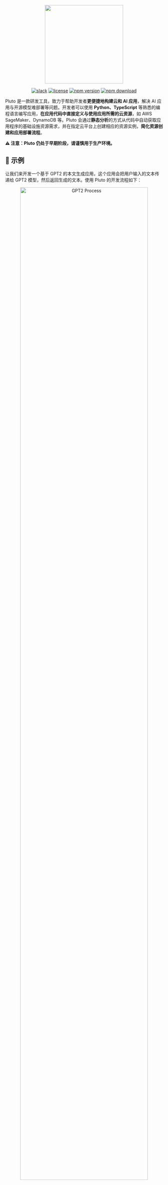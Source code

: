 <p align="center"> 
    <img src="assets/pluto-logo.png" width="250">
</p>

<p align="center">
  <a href="https://join.slack.com/t/plutolang/shared_invite/zt-25gztklfn-xOJ~Xvl4EjKJp1Zn1NNpiw"><img alt="slack" src="https://img.shields.io/badge/Join%20Our%20Community-Slack-blue?style=flat-square"></a>
  <a href="https://github.com/pluto-lang/pluto/blob/main/LICENSE"><img alt="license" src="https://img.shields.io/github/license/pluto-lang/pluto?style=flat-square"></a>
  <a href="https://www.npmjs.com/package/@plutolang/cli"><img alt="npm version" src="https://img.shields.io/npm/v/%40plutolang%2Fcli?style=flat-square&logo=npm"></a>
  <a href="https://www.npmjs.com/package/@plutolang/cli"><img alt="npm download" src="https://img.shields.io/npm/dm/%40plutolang/cli?style=flat-square"></a>
</p>

Pluto 是一款研发工具，致力于帮助开发者**更便捷地构建云和 AI 应用**，解决 AI 应用与开源模型难部署等问题。开发者可以使用 **Python、TypeScript** 等熟悉的编程语言编写应用，**在应用代码中直接定义与使用应用所需的云资源**，如 AWS SageMaker、DynamoDB 等。Pluto 会通过**静态分析**的方式从代码中自动获取应用程序的基础设施资源需求，并在指定云平台上创建相应的资源实例，**简化资源创建和应用部署流程**。

**⚠️ 注意：Pluto 仍处于早期阶段，请谨慎用于生产环境。**

## 🌟 示例

让我们来开发一个基于 GPT2 的本文生成应用，这个应用会把用户输入的文本传递给 GPT2 模型，然后返回生成的文本。使用 Pluto 的开发流程如下：

<p align="center">
  <img src="/assets/readme-gpt2-process.png" alt="GPT2 Process" width="90%">
</p>

我们使用 AWS SageMaker 作为模型部署的平台，并使用 AWS Api Gateway 和 Lambda 来承载应用的 HTTP 服务。部署后的应用架构如右上子图 ↗️ 所示，包含两个路由处理函数，一个用于接收用户输入，调用 SageMaker 模型，返回生成的文本，另一个用于返回 SageMaker 模型的端点 URL。

左上子图 ↖️ 截取了应用代码的部分片段，完整代码可以从[这里](https://github.com/pluto-lang/pluto/tree/main/examples/gpt2-hf-sagemaker)获取。在使用 Pluto 开发时，我们只需要在 TypeScript 代码中，通过 `new SageMaker()` 创建一个对象，就可以定义一个 SageMaker 实例，然后就可以直接通过 `sagemaker.invoke()` 调用 SageMaker 模型，也可以通过 `sagemaker.endpointUrl()` 获取 SageMaker 模型的端点 URL。定义 Api Gateway 也只需要 `new Router()` 即可，而在调用 `router.get()`、`router.post()` 等函数时，传入的函数参数会被自动转换为 Lambda 函数。该应用也可以使用 Python 来实现。

编写完应用代码后，只需要执行 `pluto deploy`，Pluto 就会从应用代码中推导出应用的基础设施资源需求，并**自动创建并配置近 30 项云资源**，包括 SageMaker、Lambda、Api Gateway 等资源实例，以及触发器、IAM 角色、权限策略等资源配置。

最终，Pluto 会返回 Api Gateway 的 URL，我们可以直接访问这个 URL 来使用该应用。

**想要了解更多案例？**

- TypeScript 应用：
  - [基于 LangChain、Llama2、DynamoDB、SageMaker 的会话聊天机器人](https://github.com/pluto-lang/pluto/tree/main/examples/langchain-llama2-chatbot-sagemaker)
  - [基于 OpenAI API 的聊天机器人](https://github.com/pluto-lang/pluto/tree/main/examples/chat-bot)
  - [每日笑话 Slack 机器人](https://github.com/pluto-lang/pluto/tree/main/examples/daily-joke-slack)
- Python 应用：
  - [部署 FastAPI 应用到 AWS](https://github.com/pluto-lang/pluto/tree/main/examples/fastapi)
  - [部署 LangServe 示例应用到 AWS](https://github.com/pluto-lang/pluto/tree/main/examples/langserve-agent-with-history)
  - [基于 LangChain、Llama2、DynamoDB、SageMaker 的会话聊天机器人](https://github.com/pluto-lang/pluto/tree/main/examples/langchain-llama2-chatbot-sagemaker-python)

## 🚀 快速开始

<b style="color: green;">在线体验</b>：[CodeSandbox](https://codesandbox.io) 提供了线上开发环境，我们在该平台上构建了 [Python](https://codesandbox.io/p/devbox/github/pluto-lang/codesandbox/tree/main/python?file=/README_zh.md) 和 [TypeScript](https://codesandbox.io/p/devbox/github/pluto-lang/codesandbox/tree/main/typescript?file=/README_zh.md) 两种语言的 Pluto 模板应用，**可以直接在浏览器上体验**。打开项目模板后，点击右上角的 Fork 按钮就能创建你自己的工程环境，环境中已经安装 AWS CLI、Pulumi 和 Pluto 基础依赖，按照 README 即可操作使用。

<b style="color: green;">容器体验</b>：我们提供了用于应用开发的容器镜像 `plutolang/pluto:latest`，镜像中包含了 AWS CLI、Pulumi、Pluto 等基础依赖，并配置了 Node.js 20.x 和 Python 3.10 环境。如果你只希望开发 TypeScript 应用，也可以使用 `plutolang/pluto:latest-typescript` 镜像。通过以下命令就可以在容器中体验 Pluto 开发：

```shell
docker run -it --name pluto-app plutolang/pluto:latest bash
```

<b style="color: green;">本地体验</b>：如果你想在本地使用的话，请按照以下步骤配置：

### 0. 安装 Pulumi

Pluto 运行在 Node.js 环境，并使用 Pulumi 与云平台（AWS 或 K8s）进行交互，可以参考 [Pulumi 安装指南进行安装](https://www.pulumi.com/docs/install/)。

### 1. 安装 Pluto

```shell
npm install -g @plutolang/cli
```

### 2. 使用 Pluto 部署您的应用

```shell
pluto new        # 交互式地创建一个新项目，可以选择 TypeScript 或 Python
cd <project_dir> # 进入项目目录
npm install      # 下载依赖

# 如果是 Python 项目，除了 npm install，还需要安装 Python 依赖
pip install -r requirements.txt

pluto deploy     # 一键部署！
```

⚠️ **注意：**

- 如果目标平台为 AWS，Pluto 会尝试读取你的 AWS 配置文件以获取默认的 AWS Region，如果没有配置，会尝试从环境变量 `AWS_REGION` 获取。**如果两者都没有配置，Pluto 在部署时将会报错。**
- 如果目标平台为 Kubernetes，需要事先在 K8s 中安装 Knative，并关闭缩容到零的功能（因为 Pluto 尚不支持 Ingress 转发到 Knative servering，欢迎大佬来改进）。你可以根据[这篇文档](dev_guide/setup-k8s-dev-env.en.md)配置所需的 Kubernetes 环境。

详细步骤可以参考[上手指南](documentation/getting-started.zh-CN.md)。

> 目前，Pluto 只支持单文件。在每个处理程序函数中，支持访问处理程序函数作用域之外的字面量常量与普通函数，Python 支持直接访问作用域外的类、接口等，TypeScript 需要将类、接口封装到函数中才能访问。

## 🤯 痛点

[从这里可以了解我们为什么要做 Pluto](documentation/what-problems-pluto-aims-to-address.zh-CN.md)，简单讲，我们想解决几个你或许经常遇到的痛点。

- **上手门槛高**：开发一个云应用程序需要同时掌握业务与基础设施两种技术栈，同时又很难测试和调试，导致开发者在编写业务之外耗费了大量精力。
- **认知成本高**：目前云服务提供商提供了数百种能力选项，Kubernetes 更是有无穷尽的能力组合，普通开发者通常对云没有足够的理解与认知，难以针对自身的业务确定一个合适的架构选型。
- **编程体验差**：开发者需要维护基础设施与业务逻辑两套代码，或将基础设施配置混杂在业务代码中，导致编程体验不佳，远达不到像写一个单机程序一样简单。
- **服务商锁定**：针对特定服务提供商编程会导致最终代码的灵活性很差，当因为成本等因素需要迁移到其他云平台时，需要进行大量的代码改造才能适配新的运行环境。

## 💡 特性

- **零上手负担**：编程界面完全兼容 TypeScript、Python，支持 LangChain、LangServe、FastAPI 等绝大多数依赖库。
- **专注纯业务逻辑**：开发者只需编写业务逻辑代码，Pluto 通过静态分析自动推导出应用的基础设施需求。
- **一键上云**：CLI 提供编译、部署等基本能力，除了编码和基本配置外，一切由 Pluto 自动完成。
- **支持多种运行时环境**：基于 SDK 提供多运行时的统一抽象，让开发者不需要修改源代码，就能够在多种运行时环境之间进行迁移。

## 🔧 Pluto 是如何工作的?

<p align="center">
  <img src="/assets/pluto-arch.jpg" alt="Pluto Architecture" width="750">
</p>

整体上，Pluto 的部署过程分为**推导、生成、部署**三个阶段：

1. 推导阶段：推导器（Deducer）会从应用代码中推导出应用所需云资源及资源间依赖关系，表示为云参考架构（architecture reference, arch ref），同时还会将用户的业务代码拆分成多个业务模块，业务模块与依赖的 SDK 共同构成业务模块包（biz bundle）。
2. 生成阶段：生成器（Generator）会依据 arch ref 生成一份独立于用户代码的 IaC 代码。
3. 部署阶段：根据不同的 IaC 代码类型，Pluto 会调用相应的适配器（Adapter），进而与相应 IaC 引擎配合执行 IaC 代码，完成基础设施资源配置与应用程序部署。

其中，推导器、生成器、适配器都是可扩展的，以此来支持更多不同的编程语言、平台接入方式等，目前，Pluto 提供 [Python](https://github.com/pluto-lang/pluto/tree/main/components/deducers/python-pyright) 和 [TypeScript](https://github.com/pluto-lang/pluto/tree/main/components/deducers/static) 两种语言的推导器，以及面向 Pulumi 的[生成器](https://github.com/pluto-lang/pluto/tree/main/components/generators/static)和[适配器](https://github.com/pluto-lang/pluto/tree/main/components/adapters/pulumi)。可以在[这篇文章](documentation/how-pluto-works.zh-CN.md)中详细了解 Pluto 的工作流程。

## 🤔️ 与其他项目的不同?

Pluto 与其他产品的关键区别在于：它利用静态程序分析技术直接从应用代码中推导资源依赖，并生成独立于用户代码的基础设施代码，使得基础设施配置不侵入用户的业务逻辑，给开发者提供了无需关注基础设施配置即可部署上云的研发体验。

- 与 BaaS 产品（如 Supabase、Appwrite）相比，Pluto 帮助开发者在目标云平台上创建属于自己账户的基础设施环境，而不是提供自管组件。
- 与 PaaS 产品（如 Fly.io、render、Heroku、LeptonAI）相比，Pluto 不负责应用托管，而是通过编译生成细粒度的计算模块，并整合使用云平台提供的、丰富的原子能力，如 FaaS、GPU 实例、消息队列等，在开发者不需要编写额外配置的情况下，将应用直接部署到云平台上。
- 与脚手架工具（如 Serverless Framework、Serverless Devs）相比，Pluto 没有针对特定云厂商或框架提供应用编程框架，而是为用户提供了一致的编程界面。
- 与基于纯注释的 IfC（Infrastructure from Code）产品（如 Klotho）相比，Pluto 直接从用户代码中推导资源依赖，无需额外的注释。
- 与基于动态分析的 IfC 产品（如 Shuttle、Nitric、Winglang）相比，Pluto 通过静态程序分析获取应用的资源依赖，并生成独立于用户代码的基础设施代码，无需执行用户代码。

可以在[这篇文档](documentation/whats-different.zh-CN.md)中详细了解与其他产品的不同之处。

## 👏 参与贡献

Pluto 目前还处于早期阶段，欢迎感兴趣的人参与贡献，无论是对 Pluto 要解决的问题、提供的特性，还是代码实现有任何建议或者想法，都可以参与到社区进行共建。[项目贡献指南](dev_guide/dev_guide.en.md)。

## 🐎 路线规划

- 资源静态推导过程完整实现
  - 🚧 资源类型检查
  - ❌ local 变量转换 cloud 资源
- SDK 研发
  - 🚧 Client SDK 研发
  - 🚧 Infra SDK 研发
  - ❌ 更多资源及更多平台支持
- 引擎扩展支持
  - 🚧 Pulumi
  - ❌ Terraform
- 🚧 本地模拟测试功能

详见 [Issue 列表](https://github.com/pluto-lang/pluto/issues)

## 📊 能力矩阵

✅：表示用户可见接口均可使用  
🚧：表示用户可见接口部分可用  
❌：表示暂不支持

### TypeScript

| 资源类型  | AWS | Kubernetes | 阿里云 | 模拟环境 |
| :-------: | :-: | :--------: | :----: | :------: |
|  Router   | ✅  |     🚧     |   🚧   |    🚧    |
|   Queue   | ✅  |     ✅     |   ❌   |    ✅    |
|  KVStore  | ✅  |     ✅     |   ❌   |    ✅    |
| Function  | ✅  |     ✅     |   ✅   |    ✅    |
| Schedule  | ✅  |     ✅     |   ❌   |    ❌    |
|  Tester   | ✅  |     ❌     |   ❌   |    ✅    |
| SageMaker | ✅  |     ❌     |   ❌   |    ❌    |

### Python

| 资源类型  | AWS | Kubernetes | 阿里云 | 模拟环境 |
| :-------: | :-: | :--------: | :----: | :------: |
|  Router   | ✅  |     ❌     |   ❌   |    ❌    |
|   Queue   | ✅  |     ❌     |   ❌   |    ❌    |
|  KVStore  | ✅  |     ❌     |   ❌   |    ❌    |
| Function  | ✅  |     ❌     |   ❌   |    ❌    |
| Schedule  | ✅  |     ❌     |   ❌   |    ❌    |
|  Tester   | ❌  |     ❌     |   ❌   |    ❌    |
| SageMaker | ✅  |     ❌     |   ❌   |    ❌    |

## 💬 社区

欢迎加入我们的 [Slack](https://join.slack.com/t/plutolang/shared_invite/zt-25gztklfn-xOJ~Xvl4EjKJp1Zn1NNpiw) 社区，或者 钉钉交流群: 40015003990。
